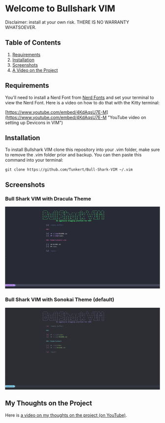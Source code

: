 # Welcome to Bullshark VIM

Disclaimer: install at your own risk. THERE IS NO WARRANTY WHATSOEVER.

## Table of Contents

1. <a href="#requirements">Requirements</a>
2. <a href="#installation">Installation</a>
3. <a href="#screenshots">Screenshots</a>
4. <a href="#thoughts">A Video on the Project</a>

<h2 id="requirements">Requirements</h2>

You'll need to install a Nerd Font from [Nerd Fonts](https://github.com/ryanoasis/nerd-fonts) and set your terminal to view the Nerd Font. Here is a video on how to do that with the Kitty terminal:

[https://www.youtube.com/embed/4KdAqsU7E-M](https://www.youtube.com/embed/4KdAqsU7E-M "YouTube video on setting up Devicons in VIM")

<h2 id="installation">Installation</h2>

To install Bullshark VIM clone this repository into your .vim folder, make sure to remove the .vim folder prior and backup. You can then paste this command into your terminal:

```
git clone https://github.com/Tunkert/Bull-Shark-VIM ~/.vim
```

<h2 id="screenshots">Screenshots</h2>

### Bull Shark VIM with Dracula Theme

![Bull Shark VIM Screenshot](./images/bull-shark-vim-screenshot.png "Bull Shark VIM with Dracula Theme")

### Bull Shark VIM with Sonokai Theme (default)

![Bull Shark VIM Sonokai Theme](./images/bull-shark-vim-sonokai.png "Bull Shark VIM with Sonokai Theme")

<h2 id="thoughts">My Thoughts on the Project</h2>

Here is [a video on my thoughts on the project (on YouTube)](https://youtu.be/pHonut0d4hk).
